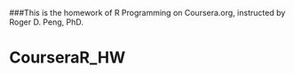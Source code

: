 ###This is the homework of R Programming on Coursera.org, instructed by Roger D. Peng, PhD.
# CourseraR_HW
